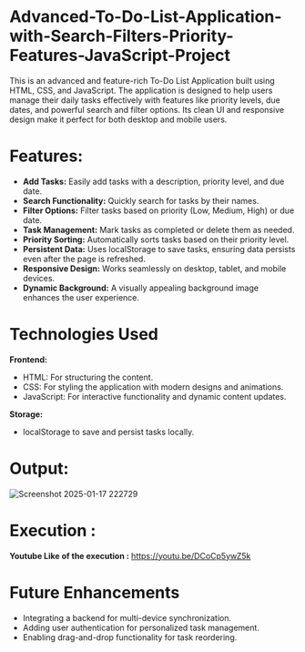 # Advanced-To-Do-List-Application-with-Search-Filters-Priority-Features-JavaScript-Project

This is an advanced and feature-rich To-Do List Application built using HTML, CSS, and JavaScript. The application is designed to help users manage their daily tasks effectively with features like priority levels, due dates, and powerful search and filter options. Its clean UI and responsive design make it perfect for both desktop and mobile users.

# Features:

* **Add Tasks:** Easily add tasks with a description, priority level, and due date.
* **Search Functionality:**  Quickly search for tasks by their names.
* **Filter Options:**  Filter tasks based on priority (Low, Medium, High) or due date.
* **Task Management:**  Mark tasks as completed or delete them as needed.
* **Priority Sorting:**  Automatically sorts tasks based on their priority level.
* **Persistent Data:** Uses localStorage to save tasks, ensuring data persists even after the page is refreshed.
* **Responsive Design:**  Works seamlessly on desktop, tablet, and mobile devices.
* **Dynamic Background:** A visually appealing background image enhances the user experience.
  
# Technologies Used

**Frontend:**
* HTML: For structuring the content.
* CSS: For styling the application with modern designs and animations.
* JavaScript: For interactive functionality and dynamic content updates.
  
**Storage:**
* localStorage to save and persist tasks locally.
  
# Output:

![Screenshot 2025-01-17 222729](https://github.com/user-attachments/assets/264b222e-0471-4755-89c1-8ff0fda35ce6)

# Execution :

**Youtube Like of the execution :**
https://youtu.be/DCoCp5ywZ5k


# Future Enhancements

* Integrating a backend for multi-device synchronization.
* Adding user authentication for personalized task management.
* Enabling drag-and-drop functionality for task reordering.

